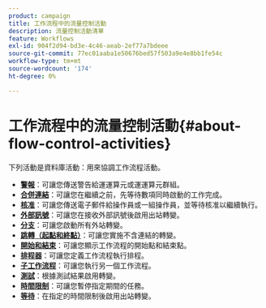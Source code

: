 ```yaml
---
product: campaign
title: 工作流程中的流量控制活動
description: 流量控制活動清單
feature: Workflows
exl-id: 904f2d94-bd3e-4c46-aeab-2ef77a7bdeee
source-git-commit: 77ec01aaba1e50676bed57f503a9e4e8bb1fe54c
workflow-type: tm+mt
source-wordcount: '174'
ht-degree: 0%

---
```


# 工作流程中的流量控制活動{#about-flow-control-activities}

下列活動是資料庫活動：用來協調工作流程活動。

* **[警報](alert.md)**：可讓您傳送警告給運運算元或運運算元群組。
* **[合併連結](and-join.md)**：可讓您在繼續之前，先等待數項同時啟動的工作完成。
* **[核准](approval.md)**：可讓您傳送電子郵件給操作員或一組操作員，並等待核准以繼續執行。
* **[外部訊號](external-signal.md)**：可讓您在接收外部訊號後啟用出站轉變。
* **[分支](fork.md)**：可讓您啟動所有外站轉變。
* **[跳轉（起點和終點）](jump--start-point-and-end-point-.md)**：可讓您實施不含連結的轉變。
* **[開始和結束](start-and-end.md)**：可讓您顯示工作流程的開始點和結束點。
* **[排程器](scheduler.md)**：可讓您定義工作流程執行排程。
* **[子工作流程](sub-workflow.md)**：可讓您執行另一個工作流程。
* **[測試](test.md)**：根據測試結果啟用轉變。
* **[時間限制](time-constraint.md)**：可讓您暫停指定期間的任務。
* **[等待](wait.md)**：在指定的時間限制後啟用出站轉變。
  <!--* **Task**: lets you configure task execution. Refer to the [Task](task.md) section.-->
